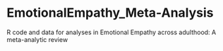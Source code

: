 # EmotionalEmpathy_Meta-Analysis
R code and data for analyses in Emotional Empathy across adulthood: A meta-analytic review

